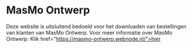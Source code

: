 # MasMo Ontwerp

Deze website is uitsluitend bedoeld voor het downloaden van bestellingen van klanten van MasMo Ontwerp.
Voor meer informatie over MasMo Ontwerp:
Klik <a> href="https://masmo-ontwerp.webnode.nl/">hier</a>
